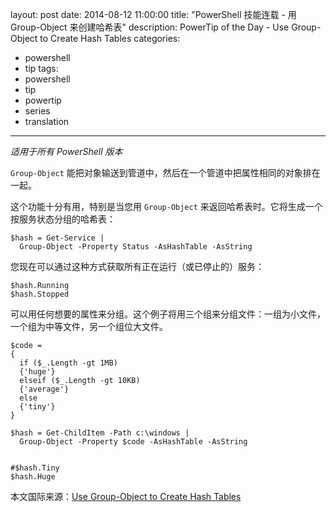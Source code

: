 layout: post
date: 2014-08-12 11:00:00
title: "PowerShell 技能连载 - 用 Group-Object 来创建哈希表"
description: PowerTip of the Day - Use Group-Object to Create Hash Tables
categories:
- powershell
- tip
tags:
- powershell
- tip
- powertip
- series
- translation
---
_适用于所有 PowerShell 版本_

`Group-Object` 能把对象输送到管道中，然后在一个管道中把属性相同的对象排在一起。

这个功能十分有用，特别是当您用 `Group-Object` 来返回哈希表时。它将生成一个按服务状态分组的哈希表：

    $hash = Get-Service | 
      Group-Object -Property Status -AsHashTable -AsString
    
您现在可以通过这种方式获取所有正在运行（或已停止的）服务：

    $hash.Running
    $hash.Stopped 

可以用任何想要的属性来分组。这个例子将用三个组来分组文件：一组为小文件，一个组为中等文件，另一个组位大文件。

    $code = 
    {
      if ($_.Length -gt 1MB)
      {'huge'}
      elseif ($_.Length -gt 10KB)
      {'average'}
      else
      {'tiny'}
    }
    
    $hash = Get-ChildItem -Path c:\windows |
      Group-Object -Property $code -AsHashTable -AsString
    
    
    #$hash.Tiny
    $hash.Huge

<!--more-->
本文国际来源：[Use Group-Object to Create Hash Tables](http://community.idera.com/powershell/powertips/b/tips/posts/use-group-object-to-create-hash-tables)
